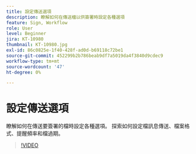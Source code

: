 ```yaml
---
title: 設定傳送選項
description: 瞭解如何在傳送檔以供簽署時設定各種選項
feature: Sign, Workflow
role: User
level: Beginner
jira: KT-10980
thumbnail: KT-10980.jpg
exl-id: 86c0825e-1f40-428f-ad0d-b69118c72be1
source-git-commit: 452299b2b786beab9df7a5019da4f3840d9cdec9
workflow-type: tm+mt
source-wordcount: '47'
ht-degree: 0%

---
```


# 設定傳送選項

瞭解如何在傳送要簽署的檔時設定各種選項。 探索如何設定檔訊息傳送、檔案格式、提醒頻率和檔過期。

>[!VIDEO](https://video.tv.adobe.com/v/346675?quality=12&learn=on&hidetitle=true)
